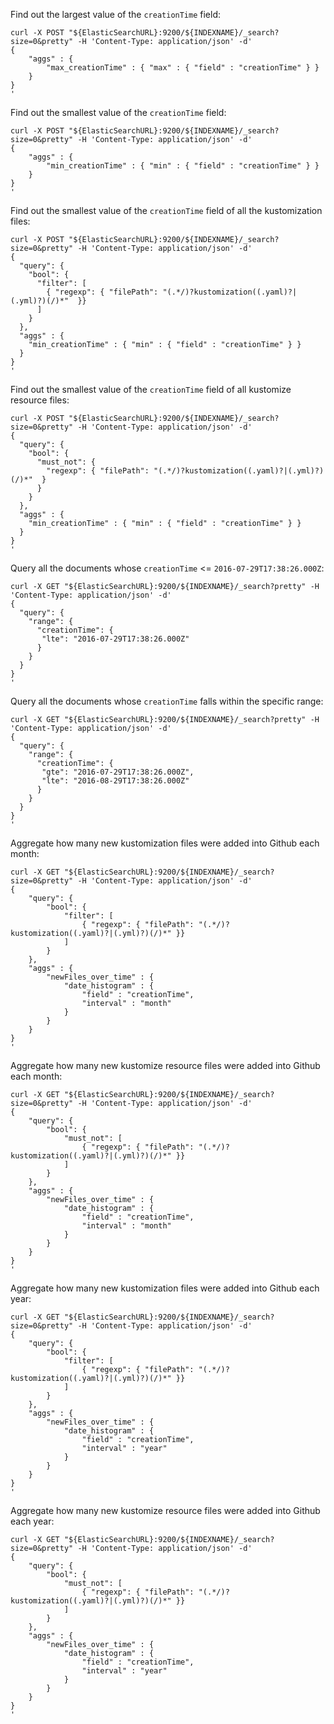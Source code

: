 Find out the largest value of the `creationTime` field:
```
curl -X POST "${ElasticSearchURL}:9200/${INDEXNAME}/_search?size=0&pretty" -H 'Content-Type: application/json' -d'
{
    "aggs" : {
        "max_creationTime" : { "max" : { "field" : "creationTime" } }
    }
}
'
```

Find out the smallest value of the `creationTime` field:
```
curl -X POST "${ElasticSearchURL}:9200/${INDEXNAME}/_search?size=0&pretty" -H 'Content-Type: application/json' -d'
{
    "aggs" : {
        "min_creationTime" : { "min" : { "field" : "creationTime" } }
    }
}
'
```

Find out the smallest value of the `creationTime` field of all the kustomization files:
```
curl -X POST "${ElasticSearchURL}:9200/${INDEXNAME}/_search?size=0&pretty" -H 'Content-Type: application/json' -d'
{
  "query": {
    "bool": {
      "filter": [
        { "regexp": { "filePath": "(.*/)?kustomization((.yaml)?|(.yml)?)(/)*"  }}
      ]
    }
  },
  "aggs" : {
    "min_creationTime" : { "min" : { "field" : "creationTime" } }
  }
}
'
```

Find out the smallest value of the `creationTime` field of all kustomize resource files:
```
curl -X POST "${ElasticSearchURL}:9200/${INDEXNAME}/_search?size=0&pretty" -H 'Content-Type: application/json' -d'
{
  "query": {
    "bool": {
      "must_not": {
        "regexp": { "filePath": "(.*/)?kustomization((.yaml)?|(.yml)?)(/)*"  }
      }
    }
  },
  "aggs" : {
    "min_creationTime" : { "min" : { "field" : "creationTime" } }
  }
}
'
```

Query all the documents whose `creationTime` <= `2016-07-29T17:38:26.000Z`:
```
curl -X GET "${ElasticSearchURL}:9200/${INDEXNAME}/_search?pretty" -H 'Content-Type: application/json' -d'
{
  "query": {
    "range": {
      "creationTime": {
       "lte": "2016-07-29T17:38:26.000Z"
      }
    }
  }
}
'
```

Query all the documents whose `creationTime` falls within the specific range:
```
curl -X GET "${ElasticSearchURL}:9200/${INDEXNAME}/_search?pretty" -H 'Content-Type: application/json' -d'
{
  "query": {
    "range": {
      "creationTime": {
       "gte": "2016-07-29T17:38:26.000Z",
       "lte": "2016-08-29T17:38:26.000Z"
      }
    }
  }
}
'
```

Aggregate how many new kustomization files were added into Github each month:
```
curl -X GET "${ElasticSearchURL}:9200/${INDEXNAME}/_search?size=0&pretty" -H 'Content-Type: application/json' -d'
{
    "query": {
        "bool": {
            "filter": [
                { "regexp": { "filePath": "(.*/)?kustomization((.yaml)?|(.yml)?)(/)*" }}
            ]
        }
    },
    "aggs" : {
        "newFiles_over_time" : {
            "date_histogram" : {
                "field" : "creationTime",
                "interval" : "month"
            }
        }
    }
}
'
```

Aggregate how many new kustomize resource files were added into Github each month:
```
curl -X GET "${ElasticSearchURL}:9200/${INDEXNAME}/_search?size=0&pretty" -H 'Content-Type: application/json' -d'
{
    "query": {
        "bool": {
            "must_not": [
                { "regexp": { "filePath": "(.*/)?kustomization((.yaml)?|(.yml)?)(/)*" }}
            ]
        }
    },
    "aggs" : {
        "newFiles_over_time" : {
            "date_histogram" : {
                "field" : "creationTime",
                "interval" : "month"
            }
        }
    }
}
'
```

Aggregate how many new kustomization files were added into Github each year:
```
curl -X GET "${ElasticSearchURL}:9200/${INDEXNAME}/_search?size=0&pretty" -H 'Content-Type: application/json' -d'
{
    "query": {
        "bool": {
            "filter": [
                { "regexp": { "filePath": "(.*/)?kustomization((.yaml)?|(.yml)?)(/)*" }}
            ]
        }
    },
    "aggs" : {
        "newFiles_over_time" : {
            "date_histogram" : {
                "field" : "creationTime",
                "interval" : "year"
            }
        }
    }
}
'
```

Aggregate how many new kustomize resource files were added into Github each year:
```
curl -X GET "${ElasticSearchURL}:9200/${INDEXNAME}/_search?size=0&pretty" -H 'Content-Type: application/json' -d'
{
    "query": {
        "bool": {
            "must_not": [
                { "regexp": { "filePath": "(.*/)?kustomization((.yaml)?|(.yml)?)(/)*" }}
            ]
        }
    },
    "aggs" : {
        "newFiles_over_time" : {
            "date_histogram" : {
                "field" : "creationTime",
                "interval" : "year"
            }
        }
    }
}
'
```